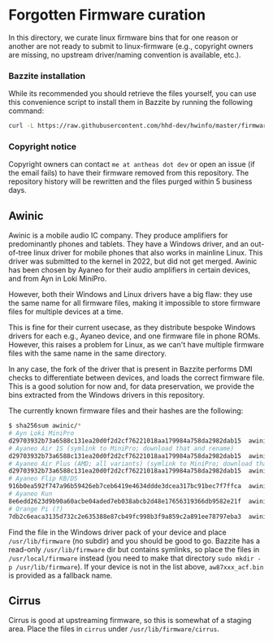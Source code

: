 # Forgotten Firmware curation
In this directory, we curate linux firmware bins that for one reason or another are not ready to submit to linux-firmware (e.g., copyright owners are missing, no upstream driver/naming convention is available, etc.).

### Bazzite installation
While its recommended you should retrieve the files yourself, you can use this convenience script to install them in Bazzite by running the following command:
```bash
curl -L https://raw.githubusercontent.com/hhd-dev/hwinfo/master/firmware/bazzite-speaker.sh | sudo bash
```

### Copyright notice
Copyright owners can contact `me at antheas dot dev` or open an issue (if the email fails) to have their firmware removed from this repository. The repository history will be rewritten and the files purged within 5 business days.

## Awinic
Awinic is a mobile audio IC company. They produce amplifiers for predominantly phones and tablets. They have a Windows driver, and an out-of-tree linux driver for mobile phones that also works in mainline Linux. This driver was submitted to the kernel in 2022, but did not get merged. Awinic has been chosen by Ayaneo for their audio amplifiers in certain devices, and from Ayn in Loki MiniPro.

However, both their Windows and Linux drivers have a big flaw: they use the same name for all firmware files, making it impossible to store firmware files for multiple devices at a time.

This is fine for their current usecase, as they distribute bespoke Windows drivers for each e.g., Ayaneo device, and one firmware file in phone ROMs. However, this raises a problem for Linux, as we can't have multiple firmware files with the same name in the same directory.

In any case, the fork of the driver that is present in Bazzite performs DMI checks to differentiate between devices, and loads the correct firmware file. This is a good solution for now and, for data preservation, we provide the bins extracted from the Windows drivers in this repository.

The currently known firmware files and their hashes are the following:
```bash
$ sha256sum awinic/*
# Ayn Loki MiniPro
d29703932b73a6588c131ea20d0f2d2cf76221018aa179984a758da2982dab15  awinic/aw87xxx_acf_minipro.bin
# Ayaneo Air 1S (symlink to MiniPro; download that and rename)
d29703932b73a6588c131ea20d0f2d2cf76221018aa179984a758da2982dab15  awinic/aw87xxx_acf_air1s.bin
# Ayaneo Air Plus (AMD; all variants) (symlink to MiniPro; download that and rename)
d29703932b73a6588c131ea20d0f2d2cf76221018aa179984a758da2982dab15  awinic/aw87xxx_acf_airplus.bin
# Ayaneo Flip KB/DS
916b0ea592f747a96b59426eb7ceb6419e4634ddde3dcea317bc91bec7f7ffca  awinic/aw87xxx_acf_flip.bin
# Ayaneo Kun
8e6edd2623d9b90a60acbe04aded7eb038abcb2d48e17656319366db9582e21f  awinic/aw87xxx_acf_kun.bin
# Orange Pi (?)
7db2c6eaca3135d732c2e635388e87cb49fc998b3f9a859c2a891ee78797eba3  awinic/aw87xxx_acf_orangepi.bin
```

Find the file in the Windows driver pack of your device and place `/usr/lib/firmware` (no subdir) and you should be good to go. Bazzite has a read-only `/usr/lib/firmware` dir but contains symlinks, so place the files in `/usr/local/firmware` instead (you need to make that directory `sudo mkdir -p /usr/lib/firmware`). If your device is not in the list above, `aw87xxx_acf.bin` is provided as a fallback name.

## Cirrus
Cirrus is good at upstreaming firmware, so this is somewhat of a staging area. Place the files in `cirrus` under `/usr/lib/firmware/cirrus`.